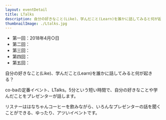 ```yaml
---
layout: eventDetail
title: LTalks
description: 自分の好きなこと(Like)、学んだこと(Learn)を誰かに話してみると何が起きる？co-baの定番イベント、LTalks。5分という短い時間で、自分の好きなことや学んだことをプレゼンターが話します。リスナーははなちゃんコーヒーを飲みながら、いろんなプレゼンターの話を聞くことができる、ゆったり、アツいイベントです。
thumbnailImage: ./Ltalks.jpg
---
```


- 第一回：2018年4月○日
- 第二回：
- 第三回：
- 第四回：
- 第五回：

自分の好きなこと(Like)、学んだこと(Learn)を誰かに話してみると何が起きる？

co-baの定番イベント、LTalks。5分という短い時間で、自分の好きなことや学んだことをプレゼンターが話します。

リスナーははなちゃんコーヒーを飲みながら、いろんなプレゼンターの話を聞くことができる、ゆったり、アツいイベントです。
